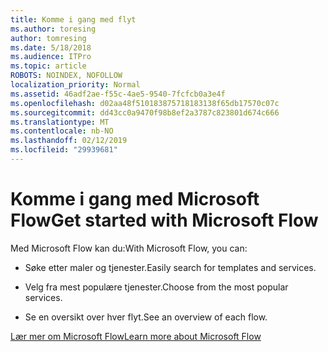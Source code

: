 ```yaml
---
title: Komme i gang med flyt
ms.author: toresing
author: tomresing
ms.date: 5/18/2018
ms.audience: ITPro
ms.topic: article
ROBOTS: NOINDEX, NOFOLLOW
localization_priority: Normal
ms.assetid: 46adf2ae-f55c-4ae5-9540-7fcfcb0a3e4f
ms.openlocfilehash: d02aa48f510183875718183138f65db17570c07c
ms.sourcegitcommit: dd43cc0a9470f98b8ef2a3787c823801d674c666
ms.translationtype: MT
ms.contentlocale: nb-NO
ms.lasthandoff: 02/12/2019
ms.locfileid: "29939681"
---
```

# <a name="get-started-with-microsoft-flow"></a><span data-ttu-id="c85dc-102">Komme i gang med Microsoft Flow</span><span class="sxs-lookup"><span data-stu-id="c85dc-102">Get started with Microsoft Flow</span></span>

<span data-ttu-id="c85dc-103">Med Microsoft Flow kan du:</span><span class="sxs-lookup"><span data-stu-id="c85dc-103">With Microsoft Flow, you can:</span></span>
  
- <span data-ttu-id="c85dc-104">Søke etter maler og tjenester.</span><span class="sxs-lookup"><span data-stu-id="c85dc-104">Easily search for templates and services.</span></span>
    
- <span data-ttu-id="c85dc-105">Velg fra mest populære tjenester.</span><span class="sxs-lookup"><span data-stu-id="c85dc-105">Choose from the most popular services.</span></span>
    
- <span data-ttu-id="c85dc-106">Se en oversikt over hver flyt.</span><span class="sxs-lookup"><span data-stu-id="c85dc-106">See an overview of each flow.</span></span>
    
[<span data-ttu-id="c85dc-107">Lær mer om Microsoft Flow</span><span class="sxs-lookup"><span data-stu-id="c85dc-107">Learn more about Microsoft Flow</span></span>](https://go.microsoft.com/fwlink/?linkid=874446)
  

